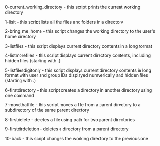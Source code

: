 0-current_working_directory - this script prints the current working directory

1-lisit - this script lists all the files and folders in a directory

2-bring_me_home - this script changes the working directory to the user's home directory

3-listfiles - this script displays current directory contents in a long format

4-listmorefiles - this script displays current directory contents, including hidden files (starting with .)

5-listfilesdigitonly - this script displays current directory contents in long format with user and group IDs displayed numverically and hidden files (starting with .)

6-firstdirectory - this script creates a directory in another directory using one command

7-movethatfile - this script moves a file from a parent directory to a subdirectory of the same parent directory

8-firstdelete - deletes a file using path for two parent directories

9-firstdirdeletion - deletes a directory from a parent directory

10-back - this script changes the working directory to the previous one